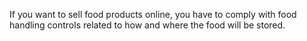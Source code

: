 
If you want to sell food products online, you have to comply with food handling controls related to how and where the food will be stored.
